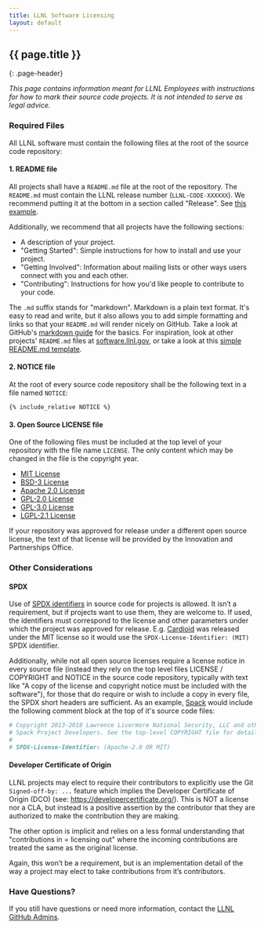 ```yaml
---
title: LLNL Software Licensing
layout: default
---
```


## {{ page.title }}
{: .page-header}

*This page contains information meant for LLNL Employees with instructions for
how to mark their source code projects. It is not intended to serve as legal
advice.*

### Required Files

All LLNL software must contain the following files at the root of the source
code repository:

#### 1. README file

All projects shall have a `README.md` file at the root of the repository.
The `README.md` must contain the LLNL release number
(`LLNL-CODE-XXXXXX`). We recommend putting it at the bottom in a section
called "Release".  See
[this example](https://github.com/spack/spack#release).

Additionally, we recommend that all projects have the following sections:

- A description of your project.
- "Getting Started": Simple instructions for how to install and use your
  project.
- "Getting Involved": Information about mailing lists or other ways users
  connect with you and each other.
- "Contributing": Instructions for how you'd like people to contribute to
  your code.

The `.md` suffix stands for "markdown".  Markdown is a plain text format.
It's easy to read and write, but it also allows you to add simple
formatting and links so that your `README.md` will render nicely on
GitHub. Take a look at GitHub's
[markdown guide](https://guides.github.com/features/mastering-markdown/)
for the basics.  For inspiration, look at other projects' `README.md`
files at [software.llnl.gov](https://software.llnl.gov/), or take a look
at this
[simple README.md template](https://gist.github.com/PurpleBooth/109311bb0361f32d87a2).

#### 2. NOTICE file

At the root of every source code repository shall be the following text in a
file named `NOTICE`:

```
{% include_relative NOTICE %}
```

#### 3. Open Source LICENSE file

One of the following files must be included at the top level of your repository
with the file name `LICENSE`. The only content which may be changed in the file
is the copyright year.

- [MIT License](/about/licenses/mit.txt)
- [BSD-3 License](/about/licenses/bsd-3-clause.txt)
- [Apache 2.0 License](/about/licenses/apache-2.0.txt)
- [GPL-2.0 License](/about/licenses/gpl-2.0.txt)
- [GPL-3.0 License](/about/licenses/gpl-3.0.txt)
- [LGPL-2.1 License](/about/licenses/lgpl-2.1.txt)

If your repository was approved for release under a different open source
license, the text of that license will be provided by the Innovation and
Partnerships Office.

### Other Considerations

#### SPDX

Use of [SPDX identifiers](https://spdx.org/) in source code for projects is
allowed. It isn’t a requirement, but if projects want to use them, they are
welcome to. If used, the identifiers must correspond to the license and other
parameters under which the project was approved for release. E.g.
[Cardioid](https://github.com/llnl/cardioid) was released under the MIT license
so it would use the `SPDX-License-Identifier: (MIT)` SPDX identifier.

Additionally, while not all open source licenses require a license notice in
every source file (instead they rely on the top level files LICENSE / COPYRIGHT
and NOTICE in the source code repository, typically with text like "A copy of
the license and copyright notice must be included with the software"), for
those that do require or wish to include a copy in every file, the SPDX short
headers are sufficient. As an example, [Spack](https://github.com/spack/spack)
would include the following comment block at the top of it's source code files:

```bash
# Copyright 2013-2018 Lawrence Livermore National Security, LLC and other
# Spack Project Developers. See the top-level COPYRIGHT file for details.
#
# SPDX-License-Identifier: (Apache-2.0 OR MIT)
```

#### Developer Certificate of Origin

LLNL projects may elect to require their contributors to explicitly use the Git
`Signed-off-by: ...` feature which implies the Developer Certificate of Origin
(DCO) (see: https://developercertificate.org/). This is NOT a license nor a
CLA, but instead is a positive assertion by the contributor that they are
authorized to make the contribution they are making.

The other option is implicit and relies on a less formal understanding that
"contributions in = licensing out" where the incoming contributions are treated
the same as the original license.

Again, this won’t be a requirement, but is an implementation detail of the way
a project may elect to take contributions from it’s contributors.

### Have Questions?

If you still have questions or need more information, contact the
[LLNL GitHub Admins](github-admin@llnl.gov).
